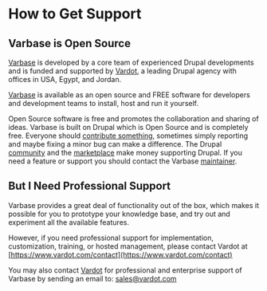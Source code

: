 # How to Get Support

## Varbase is Open Source

[Varbase](https://www.drupal.org/project/varbase) is developed by a core team of experienced Drupal developments and is funded and supported by [Vardot](https://www.vardot.com/), a leading Drupal agency with offices in USA, Egypt, and Jordan.

[Varbase](https://www.gitbook.com/book/vardot/varbase/edit#) is available as an open source and FREE software for developers and development teams to install, host and run it yourself.

Open Source software is free and promotes the collaboration and sharing of ideas. Varbase is built on Drupal which is Open Source and is completely free. Everyone should [contribute something](https://www.drupal.org/contribute), sometimes simply reporting and maybe fixing a minor bug can make a difference. The Drupal [community](https://www.drupal.org/community) and the [marketplace](https://www.drupal.org/drupal-services) make money supporting Drupal. If you need a feature or support you should contact the Varbase [maintainer](https://www.vardot.com/contact).

## But I Need Professional Support

Varbase provides a great deal of functionality out of the box, which makes it possible for you to prototype your knowledge base, and try out and experiment all the available features.

However, if you need professional support for implementation, customization, training, or hosted management, please contact Vardot at [https://www.vardot.com/contact](https://www.vardot.com/contact)

You may also contact [Vardot](https://www.vardot.com/) for professional and enterprise support of Varbase by sending an email to: [sales@vardot.com](mailto:sales@vardot.com?subject=Requesting%20Vardoc%20Professional%20Support)

